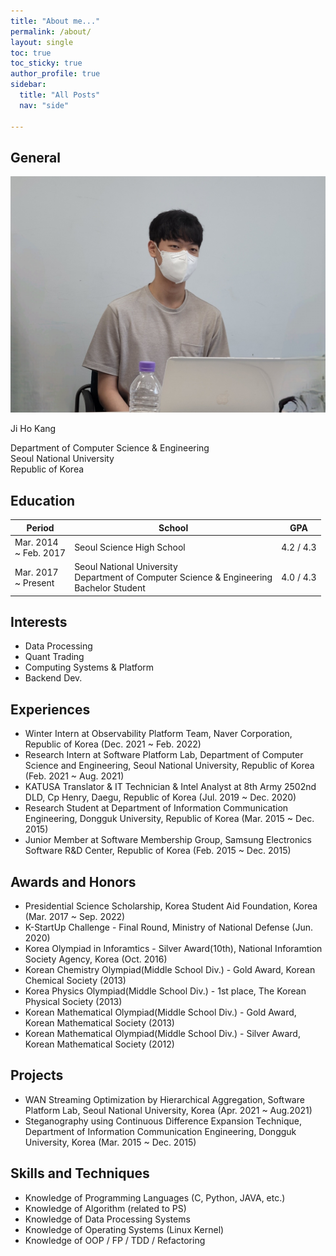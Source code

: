 ```yaml
---
title: "About me..."
permalink: /about/
layout: single
toc: true
toc_sticky: true
author_profile: true
sidebar:
  title: "All Posts"
  nav: "side"

---
```


## General

<img src="/assets/images/my_photo.jpeg">

Ji Ho Kang

Department of Computer Science & Engineering   
Seoul National University   
Republic of Korea

## Education

|Period|School|GPA|
|------|------|---|
|Mar. 2014 <br> ~ Feb. 2017|Seoul Science High School|4.2 / 4.3|
|Mar. 2017 <br> ~ Present|Seoul National University <br> Department of Computer Science & Engineering <br> Bachelor Student|4.0 / 4.3|

## Interests

* Data Processing
* Quant Trading
* Computing Systems & Platform
* Backend Dev.

## Experiences

* Winter Intern at Observability Platform Team, Naver Corporation, Republic of Korea (Dec. 2021 ~ Feb. 2022)
* Research Intern at Software Platform Lab, Department of Computer Science and Engineering, Seoul National University, Republic of Korea (Feb. 2021 ~ Aug. 2021)
* KATUSA Translator & IT Technician & Intel Analyst at 8th Army 2502nd DLD, Cp Henry, Daegu, Republic of Korea (Jul. 2019 ~ Dec. 2020)
* Research Student at Department of Information Communication Engineering, Dongguk University, Republic of Korea (Mar. 2015 ~ Dec. 2015)
* Junior Member at Software Membership Group, Samsung Electronics Software R&D Center, Republic of Korea (Feb. 2015 ~ Dec. 2015)

## Awards and Honors

* Presidential Science Scholarship, Korea Student Aid Foundation, Korea (Mar. 2017 ~ Sep. 2022)
* K-StartUp Challenge - Final Round, Ministry of National Defense (Jun. 2020)
* Korea Olympiad in Inforamtics - Silver Award(10th), National Inforamtion Society Agency, Korea (Oct. 2016)
* Korean Chemistry Olympiad(Middle School Div.) - Gold Award, Korean Chemical Society (2013)
* Korea Physics Olympiad(Middle School Div.) - 1st place, The Korean Physical Society (2013)
* Korean Mathematical Olympiad(Middle School Div.) - Gold Award, Korean Mathematical Society (2013)
* Korean Mathematical Olympiad(Middle School Div.) - Silver Award, Korean Mathematical Society (2012)

## Projects

* WAN Streaming Optimization by Hierarchical Aggregation, Software Platform Lab, Seoul National University, Korea (Apr. 2021 ~ Aug.2021)
* Steganography using Continuous Difference Expansion Technique, Department of Information Communication Engineering, Dongguk University, Korea (Mar. 2015 ~ Dec. 2015)

## Skills and Techniques

* Knowledge of Programming Languages (C, Python, JAVA, etc.)
* Knowledge of Algorithm (related to PS)
* Knowledge of Data Processing Systems
* Knowledge of Operating Systems (Linux Kernel)
* Knowledge of OOP / FP / TDD / Refactoring
